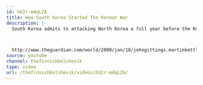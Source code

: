 ```yaml
---
id: hX2r-m4qLZA
title: How South Korea Started The Korean War
description: |-
  South Korea admits to attacking North Korea a full year before the Korean War officially started. Also a brief look into how Korea was divided.



  http://www.theguardian.com/world/2000/jan/18/johngittings.martinkettle
source: youtube
channel: thefinnishbolshevik
type: video
url: /thefinnishbolshevik/videos/hX2r-m4qLZA/
---
```

